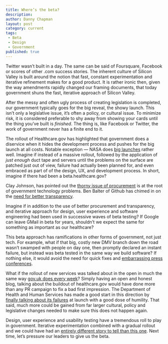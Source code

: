 ```yaml
---
title: Where’s the beta?
description:
author: Danny Chapman
layout: post
category: current
tags:
 - Beta
 - Design
 - Government
published: true
---
```


Twitter wasn’t built in a day. The same can be said of Foursquare, Facebook or scores of other .com success stories. The inherent culture of Silicon Valley is built around the notion that fast, constant experimentation and iterative refinement makes for a good product. 
It is rather ironic then, given the way amendments rapidly changed our framing documents, that today government shuns the fast, iterative approach of Silicon Valley. 

After the messy and often ugly process of creating legislation is completed, our government typically goes for the big reveal, the showy launch. This isn’t only a legislative issue, it’s often a  policy, or cultural issue. To minimize risk, it is considered preferable to shy away from showing your cards until the thing you’ve built is *finished*. The thing is, like Facebook or Twitter, the work of government never has a finite end to it. 

The rollout of Healthcare.gov has highlighted that government does a diservice when it hides the development process and pushes for the big launch at all costs. Notable exception — NASA does [big launches](http://www.youtube.com/watch?v=FVzfDZlEwaU&list=PL00C1D0FA06115964&index=27) rather well.  Imagine if instead of a massive rollout, followed by the application of *just enough* duct tape and servers until the problems on the surface are patched just out of view, failure had actually been planned for, and even embraced as part of of the design, UX, and development process. In short, imagine if there had been a beta.healthcare.gov?

<!--break-->

Clay Johnson, has pointed out the [thorny issue of procurement](http://www.npr.org/blogs/alltechconsidered/2013/10/08/230424841/health-exchange-tech-problems-point-to-a-thornier-issue) is at the root of government technology problems. Ben Balter of Github has chimed in on the [need for better transparency](http://www.npr.org/2013/10/17/235739367/if-a-tech-company-had-built-the-federal-health-care-website). 

Imagine if in addition to the use of better procurement and transparency, and iterative approach for design, user experience and software engineering had been used in successive waves of beta testing? If Google can leave GMail in beta for years, shouldn’t we expect the same for something as important as our healthcare?

This beta approach has ramifications in other forms of government, not just tech. For example, what if that big, costly new DMV branch down the road wasn’t swamped with people on day one, then promptly declared an instant failure, but instead was beta tested in the same way we build software? If nothing else, it would avoid the need for quick fixes and [embarrassing press conferences](http://www.wpri.com/news/local/west-bay/cranston-gov-chafee-orders-new-leader-to-fix-dmv). 

What if the rollout of new services was talked about in the open in much the same way [gov.uk does every week](http://digital.cabinetoffice.gov.uk/)? Simply having an open and honest blog, talking about the buildout of healthcare.gov would have done more than any PR campaign to fix a bad first impression. The Department of Health and Human Services has made a good start in this direction by [finally talking about its failures](http://www.hhs.gov/digitalstrategy/doing-better-making-improvements-healthcaregov.html) at launch with a good dose of humility. That said, much more could be gained from far larger cultural, policy and legislative changes needed to make sure this does not happen again.

Design, user experience and usability testing have a tremendous roll to play in government. Iterative experimentation combined with a gradual rollout and we could have had an [entirely different story to tell than this one](http://www.nytimes.com/2013/10/13/us/politics/from-the-start-signs-of-trouble-at-health-portal.html?smid=tw-share). Next time, let’s pressure our leaders to give us the beta. 
